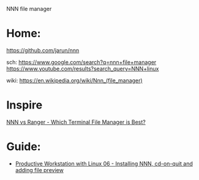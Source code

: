 NNN file manager
# Home:
https://github.com/jarun/nnn

sch: https://www.google.com/search?q=nnn+file+manager https://www.youtube.com/results?search_query=NNN+linux

wiki: https://en.wikipedia.org/wiki/Nnn_(file_manager)

# Inspire
[NNN vs Ranger - Which Terminal File Manager is Best?](https://youtu.be/JP6hZgZf76I)

# Guide:
- [Productive Workstation with Linux 06 - Installing NNN, cd-on-quit and adding file preview](https://youtu.be/OuFTWM5S9K8)
